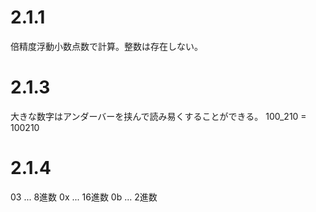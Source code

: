 # 2.1.1
倍精度浮動小数点数で計算。整数は存在しない。
# 2.1.3
大きな数字はアンダーバーを挟んで読み易くすることができる。
100_210 = 100210
# 2.1.4
03 ... 8進数
0x ... 16進数
0b ... 2進数

